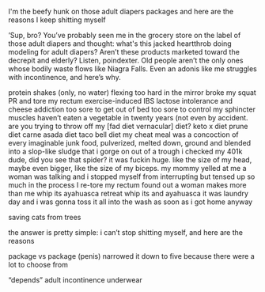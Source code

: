 
I'm the beefy hunk on those adult diapers packages and here are the reasons I keep shitting myself

‘Sup, bro? You’ve probably seen me in the grocery store on the label of those adult diapers and thought: what's this jacked heartthrob doing modeling for adult diapers? Aren’t these products marketed toward the decrepit and elderly? Listen, poindexter. Old people aren’t the only ones whose bodily waste flows like Niagra Falls. Even an adonis like me struggles with incontinence, and here’s why.

protein shakes (only, no water)
flexing too hard in the mirror 
broke my squat PR and tore my rectum 
exercise-induced IBS
lactose intolerance and cheese addiction 
too sore to get out of bed 
too sore to control my sphincter muscles 
haven’t eaten a vegetable in twenty years  (not even by accident. are you trying to throw off my [fad diet vernacular] diet?
keto 
x diet
prune diet
carne asada diet
taco bell diet
my cheat meal was a concoction of every imaginable junk food, pulverized, melted down, ground and blended into a slop-like sludge that i gorge on out of a trough
i checked my 401k
dude, did you see that spider? it was fuckin huge. like the size of my head, maybe even bigger, like the size of my biceps. 
my mommy yelled at me 
a woman was talking and i stopped myself from interrupting but tensed up so much in the process I re-tore my rectum 
found out a woman makes more than me
whip its 
ayahuasca retreat
whip its and ayahuasca
it was laundry day and i was gonna toss it all into the wash as soon as i got home anyway  

saving cats from trees

the answer is pretty simple: i can’t stop shitting myself, and here are the reasons


package vs package (penis) 
narrowed it down to five because there were a lot  to choose from 

“depends”
adult incontinence underwear
